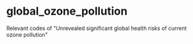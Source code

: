 # global_ozone_pollution
Relevant codes of "Unrevealed significant global health risks of current ozone pollution"
